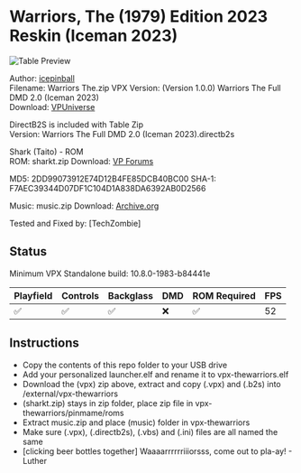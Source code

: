 # Warriors, The (1979) Edition 2023 Reskin (Iceman 2023)

![Table Preview](https://vpuniverse.com/screenshots/monthly_2023_09/WarriorsThe(Iceman2023)(Playfield).png.613d30f8ec7e72982304687c92cd86d3.png)

Author: [icepinball](https://vpuniverse.com/profile/4306-icepinball/)  
Filename:  Warriors The.zip
VPX Version: (Version 1.0.0) Warriors The Full DMD 2.0 (Iceman 2023)  
Download: [VPUniverse](https://vpuniverse.com/files/file/15908-warriors-the-1979-edition-2023-reskin-iceman-2023/)

DirectB2S is included with Table Zip  
Version: Warriors The Full DMD 2.0 (Iceman 2023).directb2s
 
Shark (Taito) - ROM   
ROM: sharkt.zip 
Download: [VP Forums](https://www.vpforums.org/index.php?app=downloads&showfile=572)

MD5: 2DD99073912E74D12B4FE85DCB40BC00
SHA-1: F7AEC39344D07DF1C104D1A838DA6392AB0D2566
  
Music: music.zip
Download: [Archive.org](https://archive.org/details/music_20240912)

Tested and Fixed by:
[TechZombie]

## Status 

Minimum VPX Standalone build: 10.8.0-1983-b84441e

| Playfield | Controls | Backglass | DMD | ROM Required | FPS | 
|-----------|----------|-----------|-----|--------------|-----|
| :white_check_mark: | :white_check_mark: | :white_check_mark: | :x: | :white_check_mark: | 52 |

## Instructions

- Copy the contents of this repo folder to your USB drive
- Add your personalized launcher.elf and rename it to vpx-thewarriors.elf
- Download the (vpx) zip above, extract and copy (.vpx) and (.b2s) into /external/vpx-thewarriors
- (sharkt.zip) stays in zip folder, place zip file in vpx-thewarriors/pinmame/roms
- Extract music.zip and place (music) folder in vpx-thewarriors
- Make sure (.vpx), (.directb2s), (.vbs) and (.ini) files are all named the same
- [clicking beer bottles together] Waaaarrrrrriiiorsss, come out to pla-ay! - Luther
